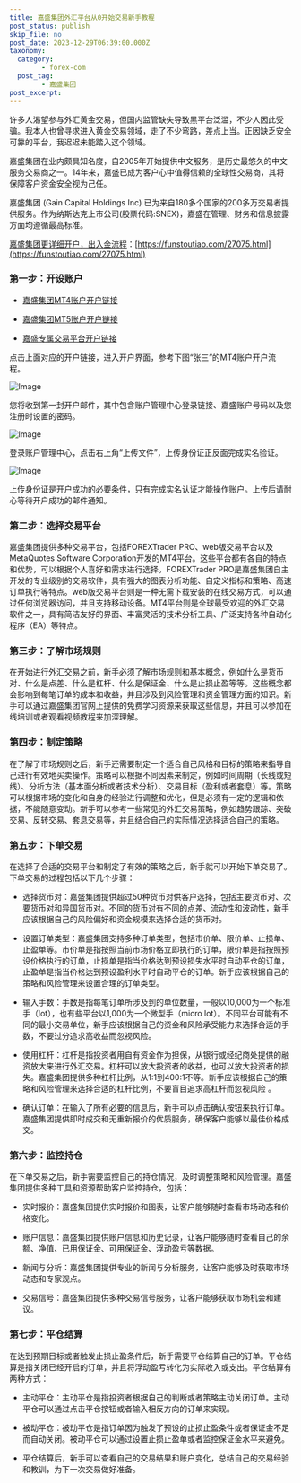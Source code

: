 ```yaml
---
title: 嘉盛集团外汇平台从0开始交易新手教程
post_status: publish
skip_file: no
post_date: 2023-12-29T06:39:00.000Z
taxonomy:
  category:
        - forex-com
  post_tag:
        - 嘉盛集团
post_excerpt: 
---
```

许多人渴望参与外汇黄金交易，但国内监管缺失导致黑平台泛滥，不少人因此受骗。我本人也曾寻求进入黄金交易领域，走了不少弯路，差点上当。正因缺乏安全可靠的平台，我迟迟未能踏入这个领域。

嘉盛集团在业内颇具知名度，自2005年开始提供中文服务，是历史最悠久的中文服务交易商之一。14年来，嘉盛已成为客户心中值得信赖的全球性交易商，其将保障客户资金安全视为己任。

嘉盛集团 (Gain Capital Holdings Inc) 已为来自180多个国家的200多万交易者提供服务。作为纳斯达克上市公司(股票代码:SNEX)，嘉盛在管理、财务和信息披露方面均遵循最高标准。

[嘉盛集团更详细开户，出入金流程](https://funstoutiao.com/27075.html)：[https://funstoutiao.com/27075.html](https://funstoutiao.com/27075.html)

### 第一步：开设账户

* [嘉盛集团MT4账户开户链接](https://s.ssgg.net/jsmt4)

* [嘉盛集团MT5账户开户链接](https://s.ssgg.net/jsmt5)

* [嘉盛专属交易平台开户链接](https://s.ssgg.net/js)

点击上面对应的开户链接，进入开户界面，参考下图“张三”的MT4账户开户流程。

![Image](https://prod-files-secure.s3.us-west-2.amazonaws.com/39ed1227-6d7d-4570-be36-9ccd4a2c4241/7a167aea-686b-400d-af59-4e18eb607a40/640.png?X-Amz-Algorithm=AWS4-HMAC-SHA256&X-Amz-Content-Sha256=UNSIGNED-PAYLOAD&X-Amz-Credential=ASIAZI2LB4663RE2X6WX%2F20250514%2Fus-west-2%2Fs3%2Faws4_request&X-Amz-Date=20250514T221309Z&X-Amz-Expires=3600&X-Amz-Security-Token=IQoJb3JpZ2luX2VjEGYaCXVzLXdlc3QtMiJGMEQCIDIbexgbnpqI%2FHMOLn7N%2FmOsOmGGUOlaWazu%2BzgpUMp7AiACiox2Q1u0uVVvAU6wV%2BRW0pkSHD%2F8FEJwCDsY5%2Bv53Cr%2FAwgfEAAaDDYzNzQyMzE4MzgwNSIMRb7S0nkfN9fXouKFKtwDhfxZwtjgEoypK7lq5DL5t1Yy5Z0FFZVBOGKP6Ijq8ilSLZJMVBtCBkq0Q5QghnaASP9CSGHySTCWImTz0Ix7tRXzgIXMxyiBfYpG5uBwkjam4EHuYJCxGEjf2pF4hGjJZeVejSIQLTV40UlPe3u4QtzXpf%2BAUVh8OOHOwLAt1ukCE9jQbNLpPy3bUh9LO5IbwXctXElR8Itv3Wo1%2FYwhaSX%2FkB%2FTE4PUxu%2FAkc8%2FVr%2F2MSUmfMRjLHhkXg5ic5FDPTC1AAx7jyQXlGckAhwgOgX6JYQe%2FvXUlNdUDNWNIW48mwDeSTBVWCNygTKfJrMORwKneVkLvLY5ZATESLINuua%2FCM4KNjl3fV2eI11cCZhLzWYzsYJcYljTlPUn39LZZ%2BzpywU58rddOfmLZloKSZPamrmhERbsTga7k8MHQX4omfviFWyC4MDiZk2WvD377HQFdmrEKB%2FsTNQjElhczkMXePVR886BHBUxyiYz8EfObbwpBHI9i8hkVczIetRriaw4pmXiIduVfz3kuV%2BJa9xoHK2zUTh7xqgvSR8KmvG%2F1ZWpFihPQrT0vTKR8iI6v4EEw023Wv7ka6umdd3yeWC89K9O8WozwxPJyq4uCWvXzZqxr80vXHe7N7Qw45%2BUwQY6pgE64tlO0IPGxbCniXQ1qg0Vv4ImGONN8kYqMBAwhPImxs%2F9BVy0HvLpBpB3%2BF%2FRDSz0udjCKf8eRSCZyEUr7aCm8RkSyy3mz3QpUkSryLLJV%2FmywWWsZGB5Hwog120m5gYZFIRSXg7zr%2FHw4PL3YVloZlHy4%2F%2B9kKgFtJgNMWGhmUhL%2BLCMegFvs1hiQm5jjO3IdcC%2BgzlB7SsW9Jk%2Fe85tVWy8EB9I&X-Amz-Signature=cc416068351ea1f881d2b5fb6dffb47fa0304364cee4b1b47d7e5b138d1f5cfb&X-Amz-SignedHeaders=host&x-id=GetObject)

您将收到第一封开户邮件，其中包含账户管理中心登录链接、嘉盛账户号码以及您注册时设置的密码。

![Image](https://prod-files-secure.s3.us-west-2.amazonaws.com/39ed1227-6d7d-4570-be36-9ccd4a2c4241/eaa1c6b3-2877-4284-a0e1-530e222c27fb/image.png?X-Amz-Algorithm=AWS4-HMAC-SHA256&X-Amz-Content-Sha256=UNSIGNED-PAYLOAD&X-Amz-Credential=ASIAZI2LB4663RE2X6WX%2F20250514%2Fus-west-2%2Fs3%2Faws4_request&X-Amz-Date=20250514T221309Z&X-Amz-Expires=3600&X-Amz-Security-Token=IQoJb3JpZ2luX2VjEGYaCXVzLXdlc3QtMiJGMEQCIDIbexgbnpqI%2FHMOLn7N%2FmOsOmGGUOlaWazu%2BzgpUMp7AiACiox2Q1u0uVVvAU6wV%2BRW0pkSHD%2F8FEJwCDsY5%2Bv53Cr%2FAwgfEAAaDDYzNzQyMzE4MzgwNSIMRb7S0nkfN9fXouKFKtwDhfxZwtjgEoypK7lq5DL5t1Yy5Z0FFZVBOGKP6Ijq8ilSLZJMVBtCBkq0Q5QghnaASP9CSGHySTCWImTz0Ix7tRXzgIXMxyiBfYpG5uBwkjam4EHuYJCxGEjf2pF4hGjJZeVejSIQLTV40UlPe3u4QtzXpf%2BAUVh8OOHOwLAt1ukCE9jQbNLpPy3bUh9LO5IbwXctXElR8Itv3Wo1%2FYwhaSX%2FkB%2FTE4PUxu%2FAkc8%2FVr%2F2MSUmfMRjLHhkXg5ic5FDPTC1AAx7jyQXlGckAhwgOgX6JYQe%2FvXUlNdUDNWNIW48mwDeSTBVWCNygTKfJrMORwKneVkLvLY5ZATESLINuua%2FCM4KNjl3fV2eI11cCZhLzWYzsYJcYljTlPUn39LZZ%2BzpywU58rddOfmLZloKSZPamrmhERbsTga7k8MHQX4omfviFWyC4MDiZk2WvD377HQFdmrEKB%2FsTNQjElhczkMXePVR886BHBUxyiYz8EfObbwpBHI9i8hkVczIetRriaw4pmXiIduVfz3kuV%2BJa9xoHK2zUTh7xqgvSR8KmvG%2F1ZWpFihPQrT0vTKR8iI6v4EEw023Wv7ka6umdd3yeWC89K9O8WozwxPJyq4uCWvXzZqxr80vXHe7N7Qw45%2BUwQY6pgE64tlO0IPGxbCniXQ1qg0Vv4ImGONN8kYqMBAwhPImxs%2F9BVy0HvLpBpB3%2BF%2FRDSz0udjCKf8eRSCZyEUr7aCm8RkSyy3mz3QpUkSryLLJV%2FmywWWsZGB5Hwog120m5gYZFIRSXg7zr%2FHw4PL3YVloZlHy4%2F%2B9kKgFtJgNMWGhmUhL%2BLCMegFvs1hiQm5jjO3IdcC%2BgzlB7SsW9Jk%2Fe85tVWy8EB9I&X-Amz-Signature=4769a00d5657975255e221ad79d66609c3a50b46596e41c41fe1378b6f351145&X-Amz-SignedHeaders=host&x-id=GetObject)

登录账户管理中心，点击右上角“上传文件”，上传身份证正反面完成实名验证。

![Image](https://prod-files-secure.s3.us-west-2.amazonaws.com/39ed1227-6d7d-4570-be36-9ccd4a2c4241/54090639-09fc-46b4-a135-e0289f707147/image.png?X-Amz-Algorithm=AWS4-HMAC-SHA256&X-Amz-Content-Sha256=UNSIGNED-PAYLOAD&X-Amz-Credential=ASIAZI2LB4663RE2X6WX%2F20250514%2Fus-west-2%2Fs3%2Faws4_request&X-Amz-Date=20250514T221309Z&X-Amz-Expires=3600&X-Amz-Security-Token=IQoJb3JpZ2luX2VjEGYaCXVzLXdlc3QtMiJGMEQCIDIbexgbnpqI%2FHMOLn7N%2FmOsOmGGUOlaWazu%2BzgpUMp7AiACiox2Q1u0uVVvAU6wV%2BRW0pkSHD%2F8FEJwCDsY5%2Bv53Cr%2FAwgfEAAaDDYzNzQyMzE4MzgwNSIMRb7S0nkfN9fXouKFKtwDhfxZwtjgEoypK7lq5DL5t1Yy5Z0FFZVBOGKP6Ijq8ilSLZJMVBtCBkq0Q5QghnaASP9CSGHySTCWImTz0Ix7tRXzgIXMxyiBfYpG5uBwkjam4EHuYJCxGEjf2pF4hGjJZeVejSIQLTV40UlPe3u4QtzXpf%2BAUVh8OOHOwLAt1ukCE9jQbNLpPy3bUh9LO5IbwXctXElR8Itv3Wo1%2FYwhaSX%2FkB%2FTE4PUxu%2FAkc8%2FVr%2F2MSUmfMRjLHhkXg5ic5FDPTC1AAx7jyQXlGckAhwgOgX6JYQe%2FvXUlNdUDNWNIW48mwDeSTBVWCNygTKfJrMORwKneVkLvLY5ZATESLINuua%2FCM4KNjl3fV2eI11cCZhLzWYzsYJcYljTlPUn39LZZ%2BzpywU58rddOfmLZloKSZPamrmhERbsTga7k8MHQX4omfviFWyC4MDiZk2WvD377HQFdmrEKB%2FsTNQjElhczkMXePVR886BHBUxyiYz8EfObbwpBHI9i8hkVczIetRriaw4pmXiIduVfz3kuV%2BJa9xoHK2zUTh7xqgvSR8KmvG%2F1ZWpFihPQrT0vTKR8iI6v4EEw023Wv7ka6umdd3yeWC89K9O8WozwxPJyq4uCWvXzZqxr80vXHe7N7Qw45%2BUwQY6pgE64tlO0IPGxbCniXQ1qg0Vv4ImGONN8kYqMBAwhPImxs%2F9BVy0HvLpBpB3%2BF%2FRDSz0udjCKf8eRSCZyEUr7aCm8RkSyy3mz3QpUkSryLLJV%2FmywWWsZGB5Hwog120m5gYZFIRSXg7zr%2FHw4PL3YVloZlHy4%2F%2B9kKgFtJgNMWGhmUhL%2BLCMegFvs1hiQm5jjO3IdcC%2BgzlB7SsW9Jk%2Fe85tVWy8EB9I&X-Amz-Signature=8bcfcb8b863786d02c0253ac8db4b1732fe199bbfed76c195fdae83024295d40&X-Amz-SignedHeaders=host&x-id=GetObject)

上传身份证是开户成功的必要条件，只有完成实名认证才能操作账户。上传后请耐心等待开户成功的邮件通知。

### 第二步：选择交易平台

嘉盛集团提供多种交易平台，包括FOREXTrader PRO、web版交易平台以及MetaQuotes Software Corporation开发的MT4平台。这些平台都有各自的特点和优势，可以根据个人喜好和需求进行选择。FOREXTrader PRO是嘉盛集团自主开发的专业级别的交易软件，具有强大的图表分析功能、自定义指标和策略、高速订单执行等特点。web版交易平台则是一种无需下载安装的在线交易方式，可以通过任何浏览器访问，并且支持移动设备。MT4平台则是全球最受欢迎的外汇交易软件之一，具有简洁友好的界面、丰富灵活的技术分析工具、广泛支持各种自动化程序（EA）等特点。

### 第三步：了解市场规则

在开始进行外汇交易之前，新手必须了解市场规则和基本概念，例如什么是货币对、什么是点差、什么是杠杆、什么是保证金、什么是止损止盈等等。这些概念都会影响到每笔订单的成本和收益，并且涉及到风险管理和资金管理方面的知识。新手可以通过嘉盛集团官网上提供的免费学习资源来获取这些信息，并且可以参加在线培训或者观看视频教程来加深理解。

### 第四步：制定策略

在了解了市场规则之后，新手还需要制定一个适合自己风格和目标的策略来指导自己进行有效地买卖操作。策略可以根据不同因素来制定，例如时间周期（长线或短线）、分析方法（基本面分析或者技术分析）、交易目标（盈利或者套息）等。策略可以根据市场的变化和自身的经验进行调整和优化，但是必须有一定的逻辑和依据，不能随意变动。新手可以参考一些常见的外汇交易策略，例如趋势跟踪、突破交易、反转交易、套息交易等，并且结合自己的实际情况选择适合自己的策略。

### 第五步：下单交易

在选择了合适的交易平台和制定了有效的策略之后，新手就可以开始下单交易了。下单交易的过程包括以下几个步骤：

* 选择货币对：嘉盛集团提供超过50种货币对供客户选择，包括主要货币对、次要货币对和异国货币对。不同的货币对有不同的点差、流动性和波动性，新手应该根据自己的风险偏好和资金规模来选择合适的货币对。

* 设置订单类型：嘉盛集团支持多种订单类型，包括市价单、限价单、止损单、止盈单等。市价单是指按照当前市场价格立即执行的订单，限价单是指按照预设价格执行的订单，止损单是指当价格达到预设损失水平时自动平仓的订单，止盈单是指当价格达到预设盈利水平时自动平仓的订单。新手应该根据自己的策略和风险管理来设置合理的订单类型。

* 输入手数：手数是指每笔订单所涉及到的单位数量，一般以10,000为一个标准手（lot），也有些平台以1,000为一个微型手（micro lot）。不同平台可能有不同的最小交易单位，新手应该根据自己的资金和风险承受能力来选择合适的手数，不要过分追求高收益而忽视风险。

* 使用杠杆：杠杆是指投资者用自有资金作为担保，从银行或经纪商处提供的融资放大来进行外汇交易。杠杆可以放大投资者的收益，也可以放大投资者的损失。嘉盛集团提供多种杠杆比例，从1:1到400:1不等。新手应该根据自己的策略和风险管理来选择合适的杠杆比例，不要盲目追求高杠杆而忽视风险 。

* 确认订单：在输入了所有必要的信息后，新手可以点击确认按钮来执行订单。嘉盛集团提供即时成交和无重新报价的优质服务，确保客户能够以最佳价格成交。

### 第六步：监控持仓

在下单交易之后，新手需要监控自己的持仓情况，及时调整策略和风险管理。嘉盛集团提供多种工具和资源帮助客户监控持仓，包括：

* 实时报价：嘉盛集团提供实时报价和图表，让客户能够随时查看市场动态和价格变化。

* 账户信息：嘉盛集团提供账户信息和历史记录，让客户能够随时查看自己的余额、净值、已用保证金、可用保证金、浮动盈亏等数据。

* 新闻与分析：嘉盛集团提供专业的新闻与分析服务，让客户能够及时获取市场动态和专家观点。

* 交易信号：嘉盛集团提供多种交易信号服务，让客户能够获取市场机会和建议。

### 第七步：平仓结算

在达到预期目标或者触发止损止盈条件后，新手需要平仓结算自己的订单。平仓结算是指关闭已经开启的订单，并且将浮动盈亏转化为实际收入或支出。平仓结算有两种方式：

* 主动平仓：主动平仓是指投资者根据自己的判断或者策略主动关闭订单。主动平仓可以通过点击平仓按钮或者输入相反方向的订单来实现。

* 被动平仓：被动平仓是指订单因为触发了预设的止损止盈条件或者保证金不足而自动关闭。被动平仓可以通过设置止损止盈单或者监控保证金水平来避免。

* 平仓结算后，新手可以查看自己的交易结果和账户变化，总结自己的交易经验和教训，为下一次交易做好准备。